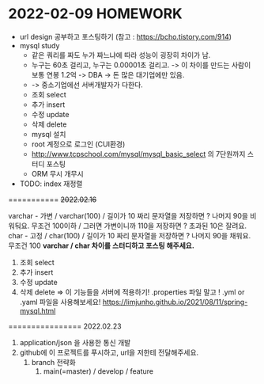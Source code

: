 # 2022-02-09 HOMEWORK
- url design 공부하고 포스팅하기 (참고 : https://bcho.tistory.com/914)
- mysql study
  - 같은 쿼리를 짜도 누가 짜느냐에 따라 성능이 굉장히 차이가 남.
  - 누구는 60초 걸리고, 누구는 0.00001초 걸리고. -> 이 차이를 만드는 사람이 보통 연봉 1.2억 -> DBA -> 돈 많은 대기업에만 있음.
  - -> 중소기업에선 서버개발자가 다한다. 
  - 조회 select
  - 추가 insert 
  - 수정 update
  - 삭제 delete 
  - mysql 설치 
  - root 계정으로  로그인 (CUI환경)
  - http://www.tcpschool.com/mysql/mysql_basic_select 의 7단원까지 스터디 포스팅
  - ORM 무시 개무시 
- TODO: index 재정렬

===========
~~2022.02.16~~

varchar - 가변 / varchar(100) / 길이가 10 짜리 문자열을 저장하면 ? 나머지 90을 비워둬요. 무조건 100이하 / 그러면 가변이니까 110을 저장하면 ? 초과된 10은 잘려요.
char - 고정  / char(100) / 길이가 10 짜리 문자열을 저장하면 ? 나머지 90을 채워요. 무조건 100
**varchar / char 차이를 스터디하고 포스팅 해주세요.**
1. 조회 select
2. 추가 insert
3. 수정 update
4. 삭제 delete
=> 이 기능들을 서버에 적용하기!
.properties 파일 말고 ! .yml or .yaml 파일을 사용해보세요! 
https://limjunho.github.io/2021/08/11/spring-mysql.html

================
2022.02.23
1. application/json 을 사용한 통신 개발
2. github에 이 프로젝트를 푸시하고, url을 저한테 전달해주세요. 
   1. branch 전략화 
      1. main(=master) / develop / feature
   
